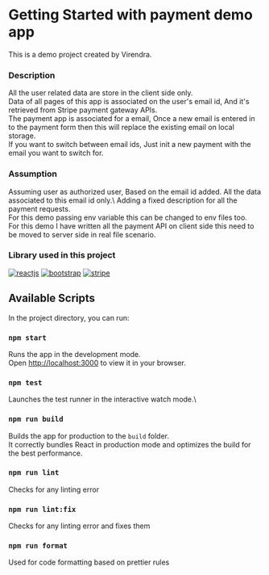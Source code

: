 # Getting Started with payment demo app

This is a demo project created by Virendra.

### Description
All the user related data are store in the client side only.\
Data of all pages of this app is associated on the user's email id, And it's retrieved from Stripe payment gateway APIs.\
The payment app is associated for a email, Once a new email is entered in to the payment form then this will replace the existing email on local storage.\
If you want to switch between email ids, Just init a new payment with the email you want to switch for.

### Assumption
Assuming user as authorized user, Based on the email id added. All the data associated to this email id only.\ 
Adding a fixed description for all the payment requests.\
For this demo passing env variable this can be changed to env files too.\
For this demo I have written all the payment API on client side this need to be moved to server side in real file scenario.

### Library used in this project
[![reactjs](https://img.shields.io/badge/React-20232A?style=for-the-badge&logo=react&logoColor=61DAFB)](https://react.dev/)
[![bootstrap](https://img.shields.io/badge/Bootstrap-563D7C?style=for-the-badge&logo=bootstrap&logoColor=white)](https://react-bootstrap.github.io/)
[![stripe](https://img.shields.io/badge/Stripe-626CD9?style=for-the-badge&logo=Stripe&logoColor=white)](https://stripe.com/en-in)


## Available Scripts

In the project directory, you can run:

### `npm start`

Runs the app in the development mode.\
Open [http://localhost:3000](http://localhost:3000) to view it in your browser.

### `npm test`

Launches the test runner in the interactive watch mode.\

### `npm run build`

Builds the app for production to the `build` folder.\
It correctly bundles React in production mode and optimizes the build for the best performance.

### `npm run lint`

Checks for any linting error

### `npm run lint:fix`

Checks for any linting error and fixes them

### `npm run format`

Used for code formatting based on prettier rules
